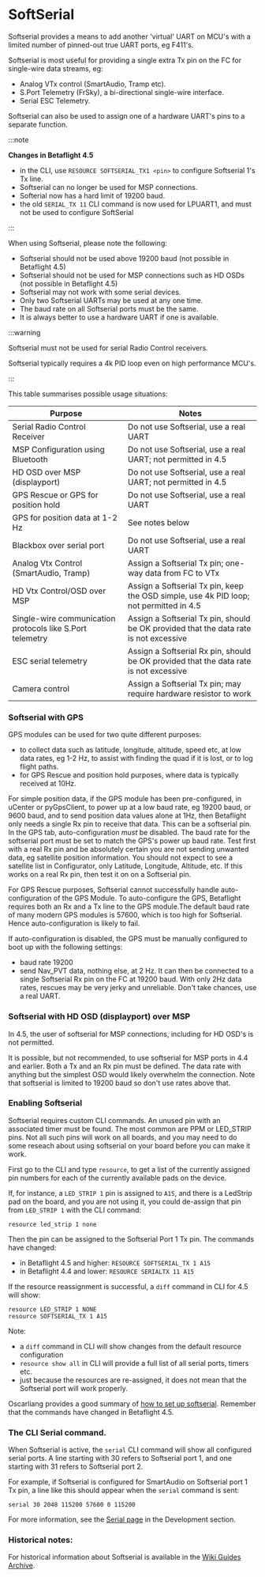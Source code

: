 # SoftSerial

Softserial provides a means to add another 'virtual' UART on MCU's with a limited number of pinned-out true UART ports, eg F411's.

Softserial is most useful for providing a single extra Tx pin on the FC for single-wire data streams, eg:

- Analog VTx control (SmartAudio, Tramp etc).
- S.Port Telemetry (FrSky), a bi-directional single-wire interface.
- Serial ESC Telemetry.

Softserial can also be used to assign one of a hardware UART's pins to a separate function.

:::note

**Changes in Betaflight 4.5**

- in the CLI, use `RESOURCE SOFTSERIAL_TX1 <pin>` to configure Softserial 1's Tx line.
- Softserial can no longer be used for MSP connections.
- Softerial now has a hard limit of 19200 baud.
- the old `SERIAL_TX 11` CLI command is now used for LPUART1, and must not be used to configure SoftSerial

:::

When using Softserial, please note the following:

- Softserial should not be used above 19200 baud (not possible in Betaflight 4.5)
- Softserial should not be used for MSP connections such as HD OSDs (not possible in Betaflight 4.5)
- Softserial may not work with some serial devices.
- Only two Softserial UARTs may be used at any one time.
- The baud rate on all Softserial ports must be the same.
- It is always better to use a hardware UART if one is available.

:::warning

Softserial must not be used for serial Radio Control receivers.

Softserial typically requires a 4k PID loop even on high performance MCU's.

:::

This table summarises possible usage situations:

| Purpose                                                   | Notes                                                                                  |
| --------------------------------------------------------- | -------------------------------------------------------------------------------------- |
| Serial Radio Control Receiver                             | Do not use Softserial, use a real UART                                                 |
| MSP Configuration using Bluetooth                         | Do not use Softserial, use a real UART; not permitted in 4.5                           |
| HD OSD over MSP (displayport)                             | Do not use Softserial, use a real UART; not permitted in 4.5                           |
| GPS Rescue or GPS for position hold                       | Do not use Softserial, use a real UART                                                 |
| GPS for position data at 1-2 Hz                           | See notes below                                                                        |
| Blackbox over serial port                                 | Do not use Softserial, use a real UART                                                 |
| Analog Vtx Control (SmartAudio, Tramp)                    | Assign a Softserial Tx pin; one-way data from FC to VTx                                |
| HD Vtx Control/OSD over MSP                               | Assign a Softserial Tx pin, keep the OSD simple, use 4k PID loop; not permitted in 4.5 |
| Single-wire communication protocols like S.Port telemetry | Assign a Softserial Tx pin, should be OK provided that the data rate is not excessive  |
| ESC serial telemetry                                      | Assign a Softserial Rx pin, should be OK provided that the data rate is not excessive  |
| Camera control                                            | Assign a Softserial Tx pin; may require hardware resistor to work                      |

### Softserial with GPS

GPS modules can be used for two quite different purposes:

- to collect data such as latitude, longitude, altitude, speed etc, at low data rates, eg 1-2 Hz, to assist with finding the quad if it is lost, or to log flight paths.
- for GPS Rescue and position hold purposes, where data is typically received at 10Hz.

For simple position data, if the GPS module has been pre-configured, in uCenter or pyGpsClient, to power up at a low baud rate, eg 19200 baud, or 9600 baud, and to send position data values alone at 1Hz, then Betaflight only needs a single Rx pin to receive that data. This can be a softserial pin. In the GPS tab, auto-configuration _must_ be disabled. The baud rate for the softserial port must be set to match the GPS's power up baud rate. Test first with a real Rx pin and be absolutely certain you are not sending unwanted data, eg satellite position information. You should not expect to see a satellite list in Configurator, only Latitude, Longitude, Altitude, etc. If this works on a real Rx pin, then test it on on a Softserial pin.

For GPS Rescue purposes, Softserial cannot successfully handle auto-configuration of the GPS Module. To auto-configure the GPS, Betaflight requires both an Rx and a Tx line to the GPS module.The default baud rate of many modern GPS modules is 57600, which is too high for Softserial. Hence auto-configuration is likely to fail.

If auto-configuration is disabled, the GPS must be manually configured to boot up with the following settings:

- baud rate 19200
- send Nav_PVT data, nothing else, at 2 Hz.
  It can then be connected to a single Softserial Rx pin on the FC at 19200 baud. With only 2Hz data rates, rescues may be very jerky and unreliable. Don't take chances, use a real UART.

### Softserial with HD OSD (displayport) over MSP

In 4.5, the user of softserial for MSP connections, including for HD OSD's is not permitted.

It is possible, but not recommended, to use softserial for MSP ports in 4.4 and earlier. Both a Tx and an Rx pin must be defined. The data rate with anything but the simplest OSD would likely overwhelm the connection. Note that softserial is limited to 19200 baud so don't use rates above that.

### Enabling Softserial

Softserial requires custom CLI commands. An unused pin with an associated timer must be found. The most common are PPM or LED_STRIP pins. Not all such pins will work on all boards, and you may need to do some reseach about using softserial on your board before you can make it work.

First go to the CLI and type `resource`, to get a list of the currently assigned pin numbers for each of the currently available pads on the device.

If, for instance, a `LED_STRIP 1` pin is assigned to `A15`, and there is a LedStrip pad on the board, and you are not using it, you could de-assign that pin from `LED_STRIP 1` with the CLI command:

`resource led_strip 1 none`

Then the pin can be assigned to the Softserial Port 1 Tx pin. The commands have changed:

- in Betaflight 4.5 and higher: `RESOURCE SOFTSERIAL_TX 1 A15`
- in Betaflight 4.4 and lower: `RESOURCE SERIALTX 11 A15`

If the resource reassignment is successful, a `diff` command in CLI for 4.5 will show:

```
resource LED_STRIP 1 NONE
resource SOFTSERIAL_TX 1 A15
```

Note:

- a `diff` command in CLI will show changes from the default resource configuration
- `resource show all` in CLI will provide a full list of all serial ports, timers etc.
- just because the resources are re-assigned, it does not mean that the Softserial port will work properly.

Oscarliang provides a good summary of [how to set up softserial](https://oscarliang.com/betaflight-soft-serial/). Remember that the commands have changed in Betaflight 4.5.

### The CLI Serial command.

When Softserial is active, the `serial` CLI command will show all configured serial ports. A line starting with 30 refers to Softserial port 1, and one starting with 31 refers to Softserial port 2.

For example, if Softserial is configured for SmartAudio on Softserial port 1 Tx pin, a line like this should appear when the `serial` command is sent:

```
serial 30 2048 115200 57600 0 115200
```

For more information, see the [Serial page](/docs/development/serial) in the Development section.

### Historical notes:

For historical information about Softserial is available in the [Wiki Guides Archive](/docs/wiki/guides/archive/single-wire-software-serial).
